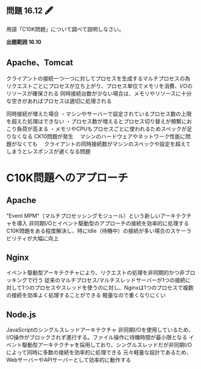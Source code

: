 ## 問題 16.12 🖋

用語「C10K問題」について調べて説明しなさい。

**出題範囲 16.10**



## Apache、Tomcat
クライアントの接続一つ一つに対してプロセスを生成するマルチプロセスの為
リクエストごとにプロセスが立ち上がり、プロセス単位でメモリを消費、I/Oのリソースが確保される
同時接続台数が少ない場合は、メモリやリソースに十分な空きがあればプロセスは適切に処理される

同時接続が増えた場合
・マシンやサーバーで設定されているプロセス数の上限を超えた処理はできない
・プロセス数が増えるとプロセス切り替えが頻繫におこり負荷が高まる
・メモリやCPUもプロセスごとに使われるためスペックが足りなくなる
CK10問題が発生
　マシンのハードウェアやネットワーク性能に問題がなくても
　クライアントの同時接続数がマシンのスペックや設定を超えてしまうとレスポンスが遅くなる問題


# C10K問題へのアプローチ
## Apache
"Event MPM"（マルチプロセッシングモジュール）という新しいアーキテクチャを導入
非同期I/Oとイベント駆動型のアプローチの接続を効率的に処理する
C10K問題をある程度解決し、特にIdle（待機中）の接続が多い場合のスケーラビリティが大幅に向上

## Nginx
イベント駆動型アーキテクチャにより、リクエストの処理を非同期的かつ非ブロッキングで行う
従来のマルチプロセス/マルチスレッドサーバーが1つの接続に対して1つのプロセスやスレッドを使うのに対し、Nginxは1つのプロセスで複数の接続を効率よく処理することができる
軽量なので重くなりにくい

## Node.js
JavaScriptのシングルスレッドアーキテクチャ
非同期I/Oを使用しているため、I/O操作がブロックされず進行する。ファイル操作に待機時間が最小限となる
イベント駆動型アーキテクチャを採用しており、シングルスレッドだが非同期I/Oによって同時に多数の接続を効率的に処理できる
元々軽量な設計であるため、WebサーバーやAPIサーバーとして効率的に動作する
